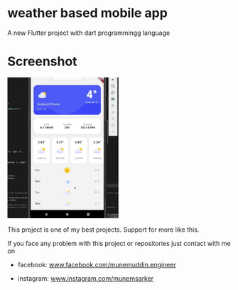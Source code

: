 # weather based mobile app

A new Flutter project with dart programmingg language



# Screenshot
<img src="./screenshot1122.jpg" width="250">

This project is one of my best projects. Support for more like this.

If you face any problem with this project or repositories just contact with me on 

- facebook: www.facebook.com/munemuddin.engineer

- instagram: www.instagram.com/munemsarker

